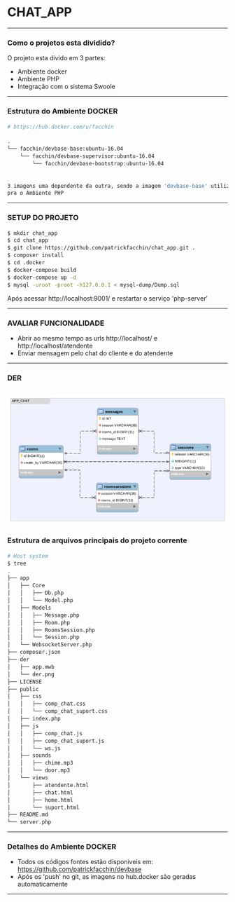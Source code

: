 # CHAT_APP

----------------------------------------------------
### Como o projetos esta dividido?

O projeto esta divido em 3 partes:
- Ambiente docker
- Ambiente PHP
- Integração com o sistema Swoole
----------------------------------------------------
### Estrutura do Ambiente DOCKER
``` sh
# https://hub.docker.com/u/facchin

.
└── facchin/devbase-base:ubuntu-16.04
    └── facchin/devbase-supervisor:ubuntu-16.04
        └── facchin/devbase-bootstrap:ubuntu-16.04
   

3 imagens uma dependente da outra, sendo a imagem 'devbase-base' utilizada
pra o Ambiente PHP
```
----------------------------------------------------
### SETUP DO PROJETO
``` sh
$ mkdir chat_app
$ cd chat_app
$ git clone https://github.com/patrickfacchin/chat_app.git .
$ composer install
$ cd .docker
$ docker-compose build
$ docker-compose up -d
$ mysql -uroot -proot -h127.0.0.1 < mysql-dump/Dump.sql

```
Após acessar http://localhost:9001/ e restartar o serviço 'php-server'

----------------------------------------------------
### AVALIAR FUNCIONALIDADE
- Abrir ao mesmo tempo as urls http://localhost/ e http://localhost/atendente
- Enviar mensagem pelo chat do cliente e do atendente

----------------------------------------------------
### DER

![tela03](./der/der.png)
----------------------------------------------------
### Estrutura de arquivos principais do projeto corrente

``` sh
# Host system
$ tree
.
├── app
│   ├── Core
│   │   ├── Db.php
│   │   └── Model.php
│   ├── Models
│   │   ├── Message.php
│   │   ├── Room.php
│   │   ├── RoomsSession.php
│   │   └── Session.php
│   └── WebsocketServer.php
├── composer.json
├── der
│   ├── app.mwb
│   └── der.png
├── LICENSE
├── public
│   ├── css
│   │   ├── comp_chat.css
│   │   └── comp_chat_suport.css
│   ├── index.php
│   ├── js
│   │   ├── comp_chat.js
│   │   ├── comp_chat_suport.js
│   │   └── ws.js
│   ├── sounds
│   │   ├── chime.mp3
│   │   └── door.mp3
│   └── views
│       ├── atendente.html
│       ├── chat.html
│       ├── home.html
│       └── suport.html
├── README.md
└── server.php

```
----------------------------------------------------
### Detalhes do Ambiente DOCKER
- Todos os códigos fontes estão disponiveis em: https://github.com/patrickfacchin/devbase
- Após os 'push' no git, as imagens no hub.docker são geradas automaticamente
----------------------------------------------------

